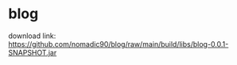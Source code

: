 # blog

download link: https://github.com/nomadic90/blog/raw/main/build/libs/blog-0.0.1-SNAPSHOT.jar


